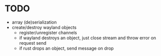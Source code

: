 # TODO
- array (de)serialization
- create/destroy wayland objects
    - register/unregister channels
    - if wayland destroys an object, just close stream and throw error on request send
    - if rust drops an object, send message on drop